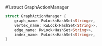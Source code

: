 #1.struct GraphActionManager

```rust
struct GraphActionManager {
    graph_name: RwLock<HashSet<String>>,
    vertex_name: RwLock<HashSet<String>>,
    edge_name: RwLock<HashSet<String>>,
    index_name: RwLock<HashSet<String>>,
}

```
